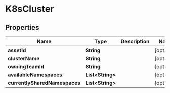 
# K8sCluster

## Properties
Name | Type | Description | Notes
------------ | ------------- | ------------- | -------------
**assetId** | **String** |  |  [optional]
**clusterName** | **String** |  |  [optional]
**owningTeamId** | **String** |  |  [optional]
**availableNamespaces** | **List&lt;String&gt;** |  |  [optional]
**currentlySharedNamespaces** | **List&lt;String&gt;** |  |  [optional]



